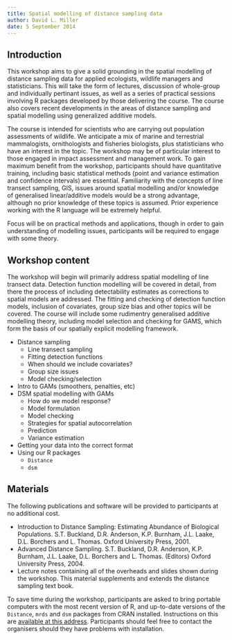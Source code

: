 ```yaml
---
title: Spatial modelling of distance sampling data
author: David L. Miller
date: 5 September 2014
---
```


## Introduction


This workshop aims to give a solid grounding in the spatial modelling of distance sampling data for applied ecologists, wildlife managers and statisticians. This will take the form of lectures, discussion of whole-group and individually pertinant issues, as well as a series of practical sessions involving R packages developed by those delivering the course. The course also covers recent developments in the areas of distance sampling and spatial modelling using generalized additive models.

The course is intended for scientists who are carrying out population assessments of wildlife. We anticipate a mix of marine and terrestrial mammalogists, ornithologists and fisheries biologists, plus statisticians who have an interest in the topic. The workshop may be of particular interest to those engaged in impact assessment and management work. To gain maximum benefit from the workshop, participants should have quantitative training, including basic statistical methods (point and variance estimation and confidence intervals) are essential. Familiarity with the concepts of line transect sampling, GIS, issues around spatial modelling and/or knowledge of generalised linear/additive models would be a strong advantage, although no  prior knowledge of these topics is assumed. Prior experience working with the R language will be extremely helpful.

Focus will be on practical methods and applications, though in order to gain understanding of modelling issues, participants will be required to engage with some theory.

## Workshop content

The workshop will begin will primarily address spatial modelling of line transect data. Detection function modelling will be covered in detail, from there the process of including detectability estimates as corrections to spatial models are addressed. The fitting and checking of detection function models, inclusion of covariates, group size bias and other topics will be covered. The course will include some rudimentry generalised additive modelling theory, including model selection and checking for GAMS, which form the basis of our spatially explicit modelling framework.

  * Distance sampling
     * Line transect sampling
     * Fitting detection functions
     * When should we include covariates?
     * Group size issues
     * Model checking/selection
  * Intro to GAMs (smoothers, penalties, etc)
  * DSM spatial modelling with GAMs
     * How do we model response?
     * Model formulation
     * Model checking
     * Strategies for spatial autocorrelation
     * Prediction
     * Variance estimation
  * Getting your data into the correct format
  * Using our R packages
     * `Distance`
     * `dsm`


## Materials

The following publications and software will be provided to  participants at no additional cost.

  * Introduction to Distance Sampling: Estimating Abundance of Biological Populations. S.T. Buckland, D.R. Anderson, K.P. Burnham, J.L. Laake, D.L. Borchers and L. Thomas. Oxford University Press, 2001.
  * Advanced Distance Sampling. S.T. Buckland, D.R. Anderson, K.P. Burnham, J.L. Laake, D.L. Borchers and L. Thomas. (Editors) Oxford University Press, 2004.
  * Lecture notes containing all of the overheads and slides shown during the workshop. This material supplements and extends the distance sampling text book.

To save time during the workshop, participants are asked to bring portable computers with the most recent version of R, and up-to-date versions of the `Distance`, `mrds` and `dsm` packages from CRAN installed. Instructions on this are [available at this address](http://distancesampling.org/R/workshop-install.html). Participants should feel free to contact the organisers should they have problems with installation.



